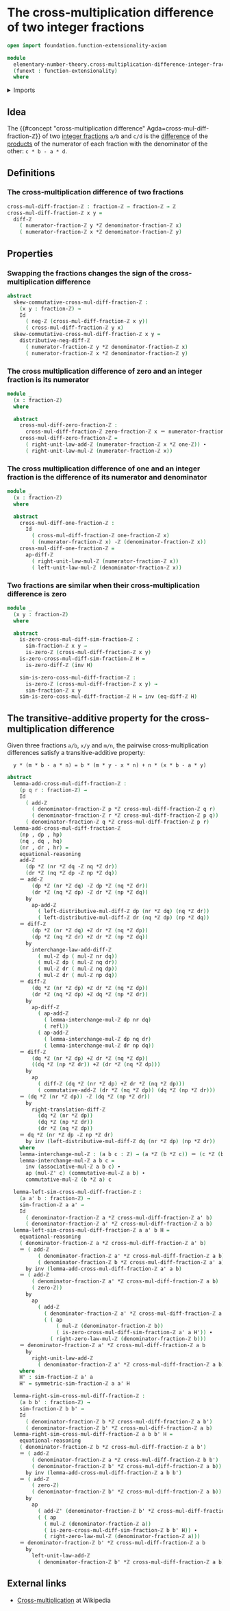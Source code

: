 # The cross-multiplication difference of two integer fractions

```agda
open import foundation.function-extensionality-axiom

module
  elementary-number-theory.cross-multiplication-difference-integer-fractions
  (funext : function-extensionality)
  where
```

<details><summary>Imports</summary>

```agda
open import elementary-number-theory.addition-integers funext
open import elementary-number-theory.difference-integers funext
open import elementary-number-theory.integer-fractions funext
open import elementary-number-theory.integers
open import elementary-number-theory.multiplication-integers funext

open import foundation.action-on-identifications-functions
open import foundation.dependent-pair-types
open import foundation.identity-types funext
open import foundation.negation funext
open import foundation.propositions funext
```

</details>

## Idea

The
{{#concept "cross-multiplication difference" Agda=cross-mul-diff-fraction-ℤ}} of
two [integer fractions](elementary-number-theory.integer-fractions.md) `a/b` and
`c/d` is the [difference](elementary-number-theory.difference-integers.md) of
the [products](elementary-number-theory.multiplication-integers.md) of the
numerator of each fraction with the denominator of the other: `c * b - a * d`.

## Definitions

### The cross-multiplication difference of two fractions

```agda
cross-mul-diff-fraction-ℤ : fraction-ℤ → fraction-ℤ → ℤ
cross-mul-diff-fraction-ℤ x y =
  diff-ℤ
    ( numerator-fraction-ℤ y *ℤ denominator-fraction-ℤ x)
    ( numerator-fraction-ℤ x *ℤ denominator-fraction-ℤ y)
```

## Properties

### Swapping the fractions changes the sign of the cross-multiplication difference

```agda
abstract
  skew-commutative-cross-mul-diff-fraction-ℤ :
    (x y : fraction-ℤ) →
    Id
      ( neg-ℤ (cross-mul-diff-fraction-ℤ x y))
      ( cross-mul-diff-fraction-ℤ y x)
  skew-commutative-cross-mul-diff-fraction-ℤ x y =
    distributive-neg-diff-ℤ
      ( numerator-fraction-ℤ y *ℤ denominator-fraction-ℤ x)
      ( numerator-fraction-ℤ x *ℤ denominator-fraction-ℤ y)
```

### The cross multiplication difference of zero and an integer fraction is its numerator

```agda
module _
  (x : fraction-ℤ)
  where

  abstract
    cross-mul-diff-zero-fraction-ℤ :
      cross-mul-diff-fraction-ℤ zero-fraction-ℤ x ＝ numerator-fraction-ℤ x
    cross-mul-diff-zero-fraction-ℤ =
      ( right-unit-law-add-ℤ (numerator-fraction-ℤ x *ℤ one-ℤ)) ∙
      ( right-unit-law-mul-ℤ (numerator-fraction-ℤ x))
```

### The cross multiplication difference of one and an integer fraction is the difference of its numerator and denominator

```agda
module _
  (x : fraction-ℤ)
  where

  abstract
    cross-mul-diff-one-fraction-ℤ :
      Id
        ( cross-mul-diff-fraction-ℤ one-fraction-ℤ x)
        ( (numerator-fraction-ℤ x) -ℤ (denominator-fraction-ℤ x))
    cross-mul-diff-one-fraction-ℤ =
      ap-diff-ℤ
        ( right-unit-law-mul-ℤ (numerator-fraction-ℤ x))
        ( left-unit-law-mul-ℤ (denominator-fraction-ℤ x))
```

### Two fractions are similar when their cross-multiplication difference is zero

```agda
module _
  (x y : fraction-ℤ)
  where

  abstract
    is-zero-cross-mul-diff-sim-fraction-ℤ :
      sim-fraction-ℤ x y →
      is-zero-ℤ (cross-mul-diff-fraction-ℤ x y)
    is-zero-cross-mul-diff-sim-fraction-ℤ H =
      is-zero-diff-ℤ (inv H)

    sim-is-zero-coss-mul-diff-fraction-ℤ :
      is-zero-ℤ (cross-mul-diff-fraction-ℤ x y) →
      sim-fraction-ℤ x y
    sim-is-zero-coss-mul-diff-fraction-ℤ H = inv (eq-diff-ℤ H)
```

## The transitive-additive property for the cross-multiplication difference

Given three fractions `a/b`, `x/y` and `m/n`, the pairwise cross-multiplication
differences satisfy a transitive-additive property:

```text
  y * (m * b - a * n) = b * (m * y - x * n) + n * (x * b - a * y)
```

```agda
abstract
  lemma-add-cross-mul-diff-fraction-ℤ :
    (p q r : fraction-ℤ) →
    Id
      ( add-ℤ
        ( denominator-fraction-ℤ p *ℤ cross-mul-diff-fraction-ℤ q r)
        ( denominator-fraction-ℤ r *ℤ cross-mul-diff-fraction-ℤ p q))
      ( denominator-fraction-ℤ q *ℤ cross-mul-diff-fraction-ℤ p r)
  lemma-add-cross-mul-diff-fraction-ℤ
    (np , dp , hp)
    (nq , dq , hq)
    (nr , dr , hr) =
    equational-reasoning
    add-ℤ
      (dp *ℤ (nr *ℤ dq -ℤ nq *ℤ dr))
      (dr *ℤ (nq *ℤ dp -ℤ np *ℤ dq))
    ＝ add-ℤ
        (dp *ℤ (nr *ℤ dq) -ℤ dp *ℤ (nq *ℤ dr))
        (dr *ℤ (nq *ℤ dp) -ℤ dr *ℤ (np *ℤ dq))
      by
        ap-add-ℤ
          ( left-distributive-mul-diff-ℤ dp (nr *ℤ dq) (nq *ℤ dr))
          ( left-distributive-mul-diff-ℤ dr (nq *ℤ dp) (np *ℤ dq))
    ＝ diff-ℤ
        (dp *ℤ (nr *ℤ dq) +ℤ dr *ℤ (nq *ℤ dp))
        (dp *ℤ (nq *ℤ dr) +ℤ dr *ℤ (np *ℤ dq))
      by
        interchange-law-add-diff-ℤ
          ( mul-ℤ dp ( mul-ℤ nr dq))
          ( mul-ℤ dp ( mul-ℤ nq dr))
          ( mul-ℤ dr ( mul-ℤ nq dp))
          ( mul-ℤ dr ( mul-ℤ np dq))
    ＝ diff-ℤ
        (dq *ℤ (nr *ℤ dp) +ℤ dr *ℤ (nq *ℤ dp))
        (dr *ℤ (nq *ℤ dp) +ℤ dq *ℤ (np *ℤ dr))
      by
        ap-diff-ℤ
          ( ap-add-ℤ
            ( lemma-interchange-mul-ℤ dp nr dq)
            ( refl))
          ( ap-add-ℤ
            ( lemma-interchange-mul-ℤ dp nq dr)
            ( lemma-interchange-mul-ℤ dr np dq))
    ＝ diff-ℤ
        (dq *ℤ (nr *ℤ dp) +ℤ dr *ℤ (nq *ℤ dp))
        ((dq *ℤ (np *ℤ dr)) +ℤ (dr *ℤ (nq *ℤ dp)))
      by
        ap
          ( diff-ℤ (dq *ℤ (nr *ℤ dp) +ℤ dr *ℤ (nq *ℤ dp)))
          ( commutative-add-ℤ (dr *ℤ (nq *ℤ dp)) (dq *ℤ (np *ℤ dr)))
    ＝ (dq *ℤ (nr *ℤ dp)) -ℤ (dq *ℤ (np *ℤ dr))
      by
        right-translation-diff-ℤ
          (dq *ℤ (nr *ℤ dp))
          (dq *ℤ (np *ℤ dr))
          (dr *ℤ (nq *ℤ dp))
    ＝ dq *ℤ (nr *ℤ dp -ℤ np *ℤ dr)
      by inv (left-distributive-mul-diff-ℤ dq (nr *ℤ dp) (np *ℤ dr))
    where
    lemma-interchange-mul-ℤ : (a b c : ℤ) → (a *ℤ (b *ℤ c)) ＝ (c *ℤ (b *ℤ a))
    lemma-interchange-mul-ℤ a b c =
      inv (associative-mul-ℤ a b c) ∙
      ap (mul-ℤ' c) (commutative-mul-ℤ a b) ∙
      commutative-mul-ℤ (b *ℤ a) c

  lemma-left-sim-cross-mul-diff-fraction-ℤ :
    (a a' b : fraction-ℤ) →
    sim-fraction-ℤ a a' →
    Id
      ( denominator-fraction-ℤ a *ℤ cross-mul-diff-fraction-ℤ a' b)
      ( denominator-fraction-ℤ a' *ℤ cross-mul-diff-fraction-ℤ a b)
  lemma-left-sim-cross-mul-diff-fraction-ℤ a a' b H =
    equational-reasoning
    ( denominator-fraction-ℤ a *ℤ cross-mul-diff-fraction-ℤ a' b)
    ＝ ( add-ℤ
          ( denominator-fraction-ℤ a' *ℤ cross-mul-diff-fraction-ℤ a b)
          ( denominator-fraction-ℤ b *ℤ cross-mul-diff-fraction-ℤ a' a))
      by inv (lemma-add-cross-mul-diff-fraction-ℤ a' a b)
    ＝ ( add-ℤ
        ( denominator-fraction-ℤ a' *ℤ cross-mul-diff-fraction-ℤ a b)
        ( zero-ℤ))
      by
        ap
          ( add-ℤ
            ( denominator-fraction-ℤ a' *ℤ cross-mul-diff-fraction-ℤ a b))
            ( ( ap
                ( mul-ℤ (denominator-fraction-ℤ b))
                ( is-zero-cross-mul-diff-sim-fraction-ℤ a' a H')) ∙
              ( right-zero-law-mul-ℤ (denominator-fraction-ℤ b)))
    ＝ denominator-fraction-ℤ a' *ℤ cross-mul-diff-fraction-ℤ a b
      by
        right-unit-law-add-ℤ
          ( denominator-fraction-ℤ a' *ℤ cross-mul-diff-fraction-ℤ a b)
    where
    H' : sim-fraction-ℤ a' a
    H' = symmetric-sim-fraction-ℤ a a' H

  lemma-right-sim-cross-mul-diff-fraction-ℤ :
    (a b b' : fraction-ℤ) →
    sim-fraction-ℤ b b' →
    Id
      ( denominator-fraction-ℤ b *ℤ cross-mul-diff-fraction-ℤ a b')
      ( denominator-fraction-ℤ b' *ℤ cross-mul-diff-fraction-ℤ a b)
  lemma-right-sim-cross-mul-diff-fraction-ℤ a b b' H =
    equational-reasoning
    ( denominator-fraction-ℤ b *ℤ cross-mul-diff-fraction-ℤ a b')
    ＝ ( add-ℤ
        ( denominator-fraction-ℤ a *ℤ cross-mul-diff-fraction-ℤ b b')
        ( denominator-fraction-ℤ b' *ℤ cross-mul-diff-fraction-ℤ a b))
      by inv (lemma-add-cross-mul-diff-fraction-ℤ a b b')
    ＝ ( add-ℤ
        ( zero-ℤ)
        ( denominator-fraction-ℤ b' *ℤ cross-mul-diff-fraction-ℤ a b))
      by
        ap
          ( add-ℤ' (denominator-fraction-ℤ b' *ℤ cross-mul-diff-fraction-ℤ a b))
          ( ( ap
            ( mul-ℤ (denominator-fraction-ℤ a))
            ( is-zero-cross-mul-diff-sim-fraction-ℤ b b' H)) ∙
            ( right-zero-law-mul-ℤ (denominator-fraction-ℤ a)))
    ＝ denominator-fraction-ℤ b' *ℤ cross-mul-diff-fraction-ℤ a b
      by
        left-unit-law-add-ℤ
          ( denominator-fraction-ℤ b' *ℤ cross-mul-diff-fraction-ℤ a b)
```

## External links

- [Cross-multiplication](https://en.wikipedia.org/wiki/Cross-multiplication) at
  Wikipedia
